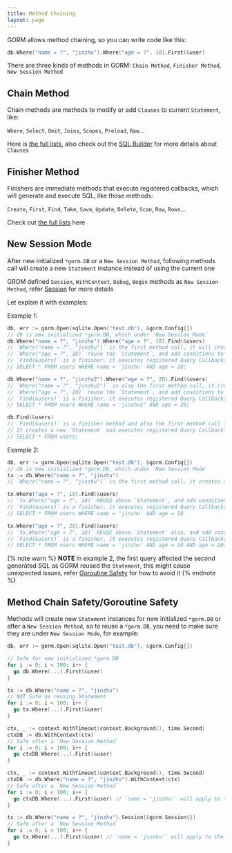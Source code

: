 ```yaml
---
title: Method Chaining
layout: page
---
```


GORM allows method chaining, so you can write code like this:

```go
db.Where("name = ?", "jinzhu").Where("age = ?", 18).First(&user)
```

There are three kinds of methods in GORM: `Chain Method`, `Finisher Method`, `New Session Method`

## Chain Method

Chain methods are methods to modify or add `Clauses` to current `Statement`, like:

`Where`, `Select`, `Omit`, `Joins`, `Scopes`, `Preload`, `Raw`...

Here is [the full lists](https://github.com/go-gorm/gorm/blob/master/chainable_api.go), also check out the [SQL Builder](sql_builder.html) for more details about `Clauses`

## <span id="finisher_method">Finisher Method</span>

Finishers are immediate methods that execute registered callbacks, which will generate and execute SQL, like those methods:

`Create`, `First`, `Find`, `Take`, `Save`, `Update`, `Delete`, `Scan`, `Row`, `Rows`...

Check out [the full lists](https://github.com/go-gorm/gorm/blob/master/finisher_api.go) here

## New Session Mode

After new initialized `*gorm.DB` or a `New Session Method`, following methods call will create a new `Statement` instance instead of using the current one

GROM defined `Session`, `WithContext`, `Debug`, `Begin` methods as `New Session Method`, refer [Session](session.html) for more details

Let explain it with examples:

Example 1:

```go
db, err := gorm.Open(sqlite.Open("test.db"), &gorm.Config{})
// db is new initialized *gorm.DB, which under `New Session Mode`
db.Where("name = ?", "jinzhu").Where("age = ?", 18).Find(&users)
// `Where("name = ?", "jinzhu")` is the first method call, it will creates a new `Statement`
// `Where("age = ?", 18)` reuse the `Statement`, and add conditions to the `Statement`
// `Find(&users)` is a finisher, it executes registered Query Callbacks, generate and run following SQL
// SELECT * FROM users WHERE name = 'jinzhu' AND age = 18;

db.Where("name = ?", "jinzhu2").Where("age = ?", 20).Find(&users)
// `Where("name = ?", "jinzhu2")` is also the first method call, it creates new `Statement` too
// `Where("age = ?", 20)` reuse the `Statement`, and add conditions to the `Statement`
// `Find(&users)` is a finisher, it executes registered Query Callbacks, generate and run following SQL
// SELECT * FROM users WHERE name = 'jinzhu2' AND age = 20;

db.Find(&users)
// `Find(&users)` is a finisher method and also the first method call for a `New Session Mode` `*gorm.DB`
// It creates a new `Statement` and executes registered Query Callbacks, generates and run following SQL
// SELECT * FROM users;
```

Example 2:

```go
db, err := gorm.Open(sqlite.Open("test.db"), &gorm.Config{})
// db is new initialized *gorm.DB, which under `New Session Mode`
tx := db.Where("name = ?", "jinzhu")
// `Where("name = ?", "jinzhu")` is the first method call, it creates a new `Statement` and add conditions

tx.Where("age = ?", 18).Find(&users)
// `tx.Where("age = ?", 18)` REUSE above `Statement`, and add conditions to the `Statement`
// `Find(&users)` is a finisher, it executes registered Query Callbacks, generate and run following SQL
// SELECT * FROM users WHERE name = 'jinzhu' AND age = 18

tx.Where("age = ?", 28).Find(&users)
// `tx.Where("age = ?", 18)` REUSE above `Statement` also, and add conditions to the `Statement`
// `Find(&users)` is a finisher, it executes registered Query Callbacks, generate and run following SQL
// SELECT * FROM users WHERE name = 'jinzhu' AND age = 18 AND age = 20;
```

{% note warn %}
**NOTE** In example 2, the first query affected the second generated SQL as GORM reused the `Statement`, this might cause unexpected issues, refer [Goroutine Safety](#goroutine_safe) for how to avoid it
{% endnote %}

## <span id="goroutine_safe">Method Chain Safety/Goroutine Safety</span>

Methods will create new `Statement` instances for new initialized `*gorm.DB` or after a `New Session Method`, so to reuse a `*gorm.DB`, you need to make sure they are under `New Session Mode`, for example:

```go
db, err := gorm.Open(sqlite.Open("test.db"), &gorm.Config{})

// Safe for new initialized *gorm.DB
for i := 0; i < 100; i++ {
  go db.Where(...).First(&user)
}

tx := db.Where("name = ?", "jinzhu")
// NOT Safe as reusing Statement
for i := 0; i < 100; i++ {
  go tx.Where(...).First(&user)
}

ctx, _ := context.WithTimeout(context.Background(), time.Second)
ctxDB := db.WithContext(ctx)
// Safe after a `New Session Method`
for i := 0; i < 100; i++ {
  go ctxDB.Where(...).First(&user)
}

ctx, _ := context.WithTimeout(context.Background(), time.Second)
ctxDB := db.Where("name = ?", "jinzhu").WithContext(ctx)
// Safe after a `New Session Method`
for i := 0; i < 100; i++ {
  go ctxDB.Where(...).First(&user) // `name = 'jinzhu'` will apply to the query
}

tx := db.Where("name = ?", "jinzhu").Session(&gorm.Session{})
// Safe after a `New Session Method`
for i := 0; i < 100; i++ {
  go tx.Where(...).First(&user) // `name = 'jinzhu'` will apply to the query
}
```
